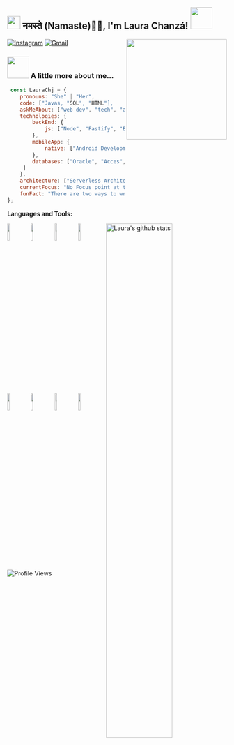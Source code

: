 <h2><img src="https://emojis.slackmojis.com/emojis/images/1531849430/4246/blob-sunglasses.gif?1531849430" width="30"/> नमस्ते (Namaste)🙏🏻, I'm Laura Chanzá! <img src="https://media.giphy.com/media/12oufCB0MyZ1Go/giphy.gif" width="50"></h2>
<img align='right' src="https://media.giphy.com/media/M9gbBd9nbDrOTu1Mqx/giphy.gif" width="230">

[![Instagram](https://img.shields.io/badge/-Instagram-c13584?style=flat&labelColor=c13584&logo=instagram&logoColor=white)](https://www.instagram.com/odiisea/)
[![Gmail](https://img.shields.io/badge/-Gmail-c14438?style=flat&logo=Gmail&logoColor=white)](mailto:laxaju@gmail.com)

### <img src="https://media.giphy.com/media/VgCDAzcKvsR6OM0uWg/giphy.gif" width="50"> A little more about me... 
```javascript
 const LauraChj = {
    pronouns: "She" | "Her",
    code: ["Javas, "SQL", "HTML"],
    askMeAbout: ["web dev", "tech", "app dev"],
    technologies: {
        backEnd: {
            js: ["Node", "Fastify", "Express"],
        },
        mobileApp: {
            native: ["Android Development"]
        },
        databases: ["Oracle", "Acces", "sqlite"],
     ]
    },
    architecture: ["Serverless Architecture", "Progressive web applications"],
    currentFocus: "No Focus point at this time",
    funFact: "There are two ways to write error-free programs; only the third one works" 
};
```

**Languages and Tools:** 

 
<p>
<a href="https://github.com/LauraChj">
    <img width="55%" align="right" alt="Laura's github stats" src="https://github-readme-stats.vercel.app/api?username=LauraChj&show_icons=true&hide_border=true" />
  </a>




  <!-- Your languages and tools. Be careful with the alignment. 
  You can use this sites to get logos: https://www.vectorlogo.zone or https://simpleicons.org/
  -->
  <code><img width="10%" src="https://www.vectorlogo.zone/logos/bracketsio/bracketsio-ar21.svg"></code>
  <code><img width="10%" src="https://www.vectorlogo.zone/logos/getbootstrap/getbootstrap-ar21.svg"></code>
  <code><img width="10%" src="https://www.vectorlogo.zone/logos/w3_css/w3_css-ar21.svg"></code>
  <code><img width="10%" src="https://www.vectorlogo.zone/logos/git-scm/git-scm-ar21.svg"></code>
   <code><img width="10%" src="https://www.vectorlogo.zone/logos/github/github-ar21.svg"></code>
  <code><img width="10%" src="https://www.vectorlogo.zone/logos/w3_html5/w3_html5-ar21.svg"></code>
   <code><img width="10%" src="https://www.vectorlogo.zone/logos/oracle/oracle-ar21.svg"></code>
  <code><img width="10%" src="https://www.vectorlogo.zone/logos/java/java-ar21.svg"></code>
 
 ![Profile Views](http://img.shields.io/badge/Profile%20Views-1134-blue)

<!---
LauraChj/LauraChj is a ✨ special ✨ repository because its `README.md` (this file) appears on your GitHub profile.
You can click the Preview link to take a look at your changes.
--->
